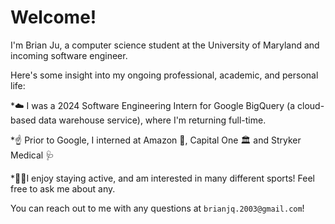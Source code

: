 # Welcome! 
I'm Brian Ju, a computer science student at the University of Maryland and incoming software engineer. 

Here's some insight into my ongoing professional, academic, and personal life:

*☁️ I was a 2024 Software Engineering Intern for Google BigQuery (a cloud-based data warehouse service), where I'm returning full-time.

*☝️ Prior to Google, I interned at Amazon 🍌, Capital One 🏛 and Stryker Medical 🩺

*🏋️‍♂️I enjoy staying active, and am interested in many different sports! Feel free to ask me about any. 

You can reach out to me with any questions at ```brianjq.2003@gmail.com```! 
